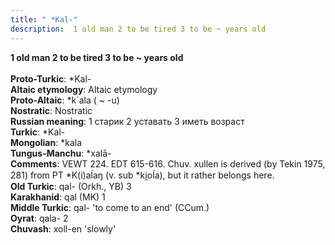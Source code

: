 ```yaml
---
title: " *Kal-"
description:  1 old man 2 to be tired 3 to be ~ years old
---
```

<p data-pagefind-weight="0.5">
<strong> 1 old man 2 to be tired 3 to be ~ years old</strong><br><br>
<strong>Proto-Turkic</strong>:  *Kal-<br>
<strong>Altaic etymology</strong>:  Altaic etymology<br>
<strong> Proto-Altaic</strong>:  *k`ala ( ~ -u)<br>
<strong>Nostratic</strong>:  Nostratic<br>
<strong>Russian meaning</strong>:  1 старик 2 уставать 3 иметь возраст<br>
<strong>Turkic</strong>:  *Kal-<br>
<strong>Mongolian</strong>:  *kala<br>
<strong>Tungus-Manchu</strong>:  *xalā-<br>
<strong>Comments</strong>:  VEWT 224. EDT 615-616. Chuv. xullen is derived (by Tekin 1975, 281) from PT *K(i)aĺaŋ (v. sub *ki̯oĺa), but it rather belongs here.<br>
<strong>Old Turkic</strong>:  qal- (Orkh., YB) 3<br>
<strong>Karakhanid</strong>:  qal (MK) 1<br>
<strong>Middle Turkic</strong>:  qal- 'to come to an end' (CCum.)<br>
<strong>Oyrat</strong>:  qala- 2<br>
<strong>Chuvash</strong>:  xoll-en 'slowly'<br>

</p>
